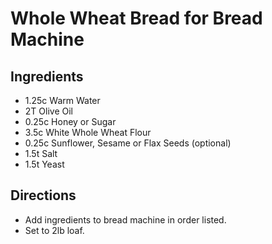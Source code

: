# Whole Wheat Bread for Bread Machine
## Ingredients
- 1.25c Warm Water
- 2T Olive Oil
- 0.25c Honey or Sugar
- 3.5c White Whole Wheat Flour
- 0.25c Sunflower, Sesame or Flax Seeds (optional)
- 1.5t Salt
- 1.5t Yeast
## Directions
- Add ingredients to bread machine in order listed.
- Set to 2lb loaf.

